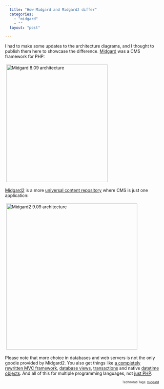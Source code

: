 ```yaml
---
  title: "How Midgard and Midgard2 differ"
  categories: 
    - "midgard"
    - ""
  layout: "post"

---
```

<p>
I had to make some updates to the architecture diagrams, and I thought to publish them here to showcase the difference. <a href="http://www.midgard-project.org/midgard/8.09/">Midgard</a> was a CMS framework for PHP:
</p><p>
<img src="http://bergie.iki.fi/midcom-serveattachmentguid-1de99289822a404992811de891f478df01375907590/midgard-architecture-809.png" height="384" width="332" border="0" hspace="4" vspace="4" alt="Midgard 8.09 architecture" title="Midgard 8.09 architecture" />
</p><p>
<a href="http://www.midgard2.org/">Midgard2</a> is a more <a href="http://bergie.iki.fi/blog/why_you_should_use_a_content_repository_for_your_application/">universal content repository</a> where CMS is just one application:
</p><p>
<img src="http://bergie.iki.fi/midcom-serveattachmentguid-1de992899dba7c8992811de891f478df01375907590/midgard2-architecture-909.png" height="477" width="429" border="0" hspace="4" vspace="4" alt="Midgard2 9.09 architecture" title="Midgard2 9.09 architecture" />
</p><p>
Please note that more choice in databases and web servers is not the only goodie provided by Midgard2. You also get things like <a href="http://bergie.iki.fi/blog/some_plans_for_midcom_3/">a completely rewritten MVC framework</a>, <a href="http://blogs.nemein.com/people/piotras/view/1246881867.html">database views</a>, <a href="http://blogs.nemein.com/people/piotras/view/1246966442.html">transactions</a> and native <a href="http://blogs.nemein.com/people/piotras/view/1232642360.html">datetime objects</a>. And all of this for multiple programming languages, not <a href="http://bergie.iki.fi/blog/midgard_2-more_than_just_php-more_than_just_cms/">just PHP</a>.
</p>
<!-- technorati tags start --><p style="text-align:right;font-size:10px;">Technorati Tags: <a href="http://www.technorati.com/tag/midgard" rel="tag">midgard</a></p><!-- technorati tags end -->